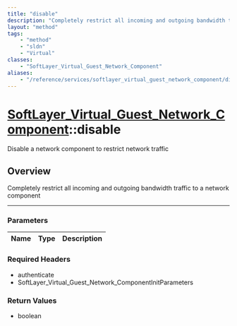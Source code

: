 ```yaml
---
title: "disable"
description: "Completely restrict all incoming and outgoing bandwidth traffic to a network component"
layout: "method"
tags:
    - "method"
    - "sldn"
    - "Virtual"
classes:
    - "SoftLayer_Virtual_Guest_Network_Component"
aliases:
    - "/reference/services/softlayer_virtual_guest_network_component/disable"
---
```

# [SoftLayer_Virtual_Guest_Network_Component](/reference/services/SoftLayer_Virtual_Guest_Network_Component)::disable

Disable a network component to restrict network traffic


## Overview 
Completely restrict all incoming and outgoing bandwidth traffic to a network component 

-----

### Parameters 
|Name | Type | Description |
| --- | --- | --- |


### Required Headers
* authenticate
* SoftLayer_Virtual_Guest_Network_ComponentInitParameters


### Return Values
* boolean




